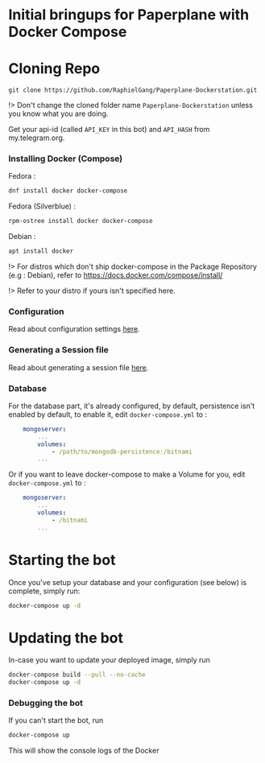 # Initial bringups for Paperplane with Docker Compose

# Cloning Repo

    git clone https://github.com/RaphielGang/Paperplane-Dockerstation.git

!> Don't change the cloned folder name `Paperplane-Dockerstation` unless you know what you are doing.

Get your api-id (called `API_KEY` in this bot) and `API_HASH` from my.telegram.org.

### Installing Docker (Compose)

Fedora :

```sh
dnf install docker docker-compose
```

Fedora (Silverblue) :

```sh
rpm-ostree install docker docker-compose
```

Debian :

```sh
apt install docker
```

!> For distros which don't ship docker-compose in the Package Repository (e.g : Debian), refer to https://docs.docker.com/compose/install/

!> Refer to your distro if yours isn't specified here.

### Configuration

Read about configuration settings [here](/paperplane/initial?id=configuration).

### Generating a Session file

Read about generating a session file [here](/paperplane/initial?id=generating-a-session-file).

### Database

For the database part, it's already configured, by default, persistence isn't enabled by default, to enable it, edit
`docker-compose.yml` to :

```yml
    mongoserver:
        ...
        volumes:
            - /path/to/mongodb-persistence:/bitnami
        ...
```

Or if you want to leave docker-compose to make a Volume for you, edit `docker-compose.yml` to :

```yml
    mongoserver:
        ...
        volumes:
            - /bitnami
        ...
```

# Starting the bot

Once you've setup your database and your configuration (see below) is complete, simply run:

```sh
docker-compose up -d
```

# Updating the bot

In-case you want to update your deployed image, simply run

```sh
docker-compose build --pull --no-cache
docker-compose up -d
```

### Debugging the bot

If you can't start the bot, run

```sh
docker-compose up
```

This will show the console logs of the Docker
